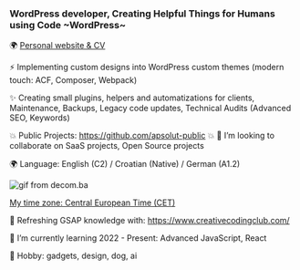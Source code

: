 ### WordPress developer, Creating Helpful Things for Humans using Code ~WordPress~


🌍 [Personal website & CV](https://aleksandarperisic.com/)

⚡ Implementing custom designs into WordPress custom themes (modern touch: ACF, Composer, Webpack)

✨ Creating small plugins, helpers and automatizations for clients, Maintenance, Backups, Legacy code updates, Technical Audits (Advanced SEO, Keywords)

💥 Public Projects: https://github.com/apsolut-public
💥 
👯 I’m looking to collaborate on SaaS projects, Open Source projects

🌍 Language: English (C2) / Croatian (Native) / German (A1.2) 





![gif from decom.ba](https://github.com/apsolut/apsolut/blob/main/apsolut-space.gif?raw=true)

[My time zone: Central European Time (CET)](https://www.worldtimebuddy.com/?pl=1&lid=3191281,2825297,5419384,5128581&h=3191281&hf=1)

🤔 Refreshing GSAP knowledge with: https://www.creativecodingclub.com/

🌱 I’m currently learning 2022 - Present: Advanced JavaScript, React 

🔭 Hobby: gadgets, design, dog, ai

<!--
**apsolut/apsolut** is a ✨ _special_ ✨ repository because its `README.md` (this file) appears on your GitHub profile.

Here are some ideas to get you started:

- 🔭 I’m currently working on ...
- 🌱 I’m currently learning ...
- 👯 I’m looking to collaborate on ...
- 🤔 I’m looking for help with ...
- 💬 Ask me about ...
- 📫 How to reach me: ...
- 😄 Pronouns: ...
- ⚡ Fun fact: ...
-->
